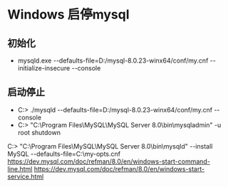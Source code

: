 # Windows 启停mysql

## 初始化
* mysqld.exe --defaults-file=D:/mysql-8.0.23-winx64/conf/my.cnf --initialize-insecure --console

## 启动停止
* C:\> ./mysqld --defaults-file=D:/mysql-8.0.23-winx64/conf/my.cnf --console
* C:\> "C:\Program Files\MySQL\MySQL Server 8.0\bin\mysqladmin" -u root shutdown

C:\> "C:\Program Files\MySQL\MySQL Server 8.0\bin\mysqld"
          --install MySQL --defaults-file=C:\my-opts.cnf
https://dev.mysql.com/doc/refman/8.0/en/windows-start-command-line.html
https://dev.mysql.com/doc/refman/8.0/en/windows-start-service.html